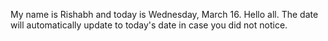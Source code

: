 My name is Rishabh and today is Wednesday, March 16. Hello all. The date will automatically update to today's date in case you did not notice.
